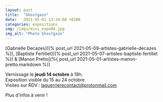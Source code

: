 ```yaml
---
layout: post
title:  "Ghostgaze"
date:   2021-05-01 13:34:08 +0200
categories: expositions
img: /imgs/mini_expo04.jpg
img_alt: "Photo Ghostgaze"
---
```


[Gabrielle Decazes]({% post_url 2021-05-09-artistes-gabrielle-decazes %}), [Baptiste Fertillet]({% post_url 2021-05-07-artistes-baptiste-fertillet %}) & [Manon Pretto](%{ post_url 2021-05-01-artistes-manon-pretto.markdown %})


Vernissage le **jeudi 14 octobre** à 18h.  
Exposition visible du 15 au 24 octobre  
Visites sur RDV : laguerrierecontact@protonmail.com


Plus d'infos à venir !
